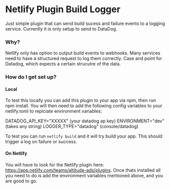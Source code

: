 # Netlify Plugin Build Logger
Just simple plugin that can send build sucess and failure events to a logging service. Currently it is only setup to send to DataDog.

### Why? ###
Netlify only has option to output build events to webhooks. Many services need to have a structured request to log them correctly. Case and point for Datadog, which expects a certain strucutre of the data.

### How do I get set up? ###

#### Local ####
To test this locally you can add this plugin to your app via npm, then run npm install. You will then need to add the following config variables to your netlify.toml to replciate environment variables:

DATADOG_API_KEY="XXXXX" (your datadog ap key)
ENVIRONMENT="dev" (takes any string)
LOGGER_TYPE="datadog" (console/datadog)

To test you can run `netlify build` and it will try build your app. This should trigger a log on failure or success.

#### On Netlify ####
You will have to look for the Netlify plugin here: https://app.netlify.com/teams/altitude-ads/plugins. Once thats installed all you need to do is add the environment variables mentioned above, and you are good to go. 
